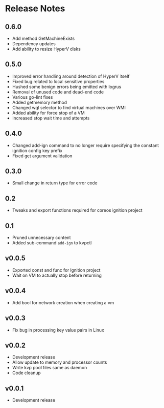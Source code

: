 
# Release Notes

## 0.6.0
* Add method GetMachineExists
* Dependency updates
* Add ability to resize HyperV disks

## 0.5.0
* Improved error handling around detection of HyperV itself
* Fixed bug related to local sensitive properties
* Hushed some benign errors being emitted with logrus
* Removal of unused code and dead-end code
* Various go-lint fixes
* Added getmemory method
* Changed wql selector to find virtual machines over WMI
* Added ability for force stop of a VM
* Increased stop wait time and attempts

## 0.4.0
* Changed add-ign command to no longer require specifying the constant ignition config key prefix 
* Fixed get argument validation

## 0.3.0
* Small change in return type for error code

## 0.2
* Tweaks and export functions required for coreos ignition project

## 0.1
* Pruned unnecessary content
* Added sub-command `add-ign` to kvpctl

## v0.0.5
* Exported const and func for Ignition project
* Wait on VM to actually stop before returning

## v0.0.4
* Add bool for network creation when creating a vm

## v0.0.3
* Fix bug in processing key value pairs in Linux

## v0.0.2
* Development release
* Allow update to memory and processor counts
* Write kvp pool files same as daemon
* Code cleanup

## v0.0.1
* Development release

